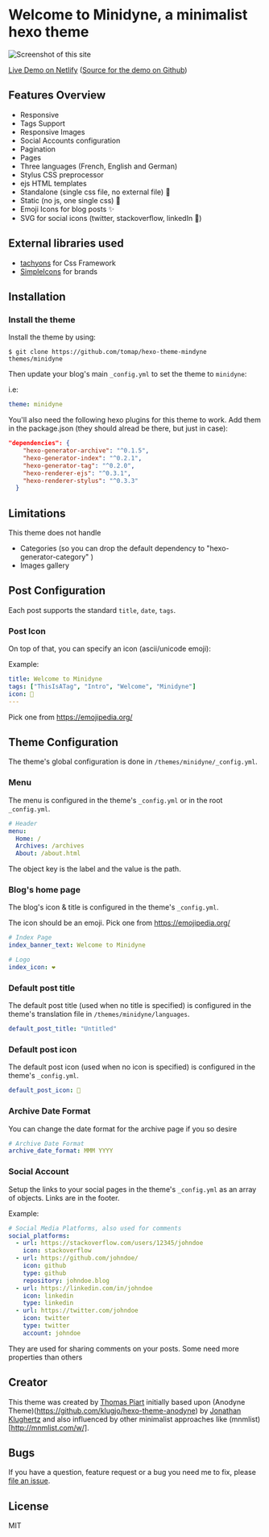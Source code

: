 # Welcome to Minidyne, a minimalist hexo theme


![Screenshot of this site](https://hexo-theme-minidyne-demo.netlify.com/screenshot.png)

[Live Demo on Netlify](https://hexo-theme-minidyne-demo.netlify.com/)
([Source for the demo on Github](https://github.com/tomap/hexo-theme-minidyne-demo))

<!-- more -->

## Features Overview

- Responsive
- Tags Support
- Responsive Images
- Social Accounts configuration
- Pagination
- Pages
- Three languages (French, English and German)
- Stylus CSS preprocessor
- ejs HTML templates
- Standalone (single css file, no external file) 🥊
- Static (no js, one single css) 🍊
- Emoji Icons for blog posts ✨
- SVG for social icons (twitter, stackoverflow, linkedIn 📰)

## External libraries used

- [tachyons](https://tachyons.io/) for Css Framework
- [SimpleIcons](https://simpleicons.org/) for brands

## Installation

### Install the theme

Install the theme by using:

```
$ git clone https://github.com/tomap/hexo-theme-mindyne themes/minidyne
```

Then update your blog's main `_config.yml` to set the theme to `minidyne`:

i.e:

``` yaml
theme: minidyne
```

You'll also need the following hexo plugins for this theme to work.
Add them in the package.json (they should alread be there, but just in case):
```json
"dependencies": {
    "hexo-generator-archive": "^0.1.5",
    "hexo-generator-index": "^0.2.1",
    "hexo-generator-tag": "^0.2.0",
    "hexo-renderer-ejs": "^0.3.1",
    "hexo-renderer-stylus": "^0.3.3"
  }
```


## Limitations

This theme does not handle
- Categories (so you can drop the default dependency to "hexo-generator-category" )
- Images gallery

## Post Configuration

Each post supports the standard `title`, `date`, `tags`.

### Post Icon

On top of that, you can specify an icon (ascii/unicode emoji):

Example:

``` yaml
title: Welcome to Minidyne
tags: ["ThisIsATag", "Intro", "Welcome", "Minidyne"]
icon: 🤝
---
```
Pick one from https://emojipedia.org/

## Theme Configuration

The theme's global configuration is done in `/themes/minidyne/_config.yml`.

### Menu

The menu is configured in the theme's `_config.yml` or in the root `_config.yml`.

``` yaml
# Header
menu:
  Home: /
  Archives: /archives
  About: /about.html
```

The object key is the label and the value is the path.

### Blog's home page

The blog's icon & title is configured in the theme's `_config.yml`.

The icon should be an emoji. Pick one from https://emojipedia.org/

``` yaml
# Index Page
index_banner_text: Welcome to Minidyne

# Logo
index_icon: ❤️
```
### Default post title

The default post title (used when no title is specified) is configured in the theme's translation file in `/themes/minidyne/languages`.

``` yaml
default_post_title: "Untitled"
```

### Default post icon

The default post icon (used when no icon is specified) is configured in the theme's `_config.yml`.

``` yaml
default_post_icon: 🧙
```

### Archive Date Format

You can change the date format for the archive page if you so desire

``` yaml
# Archive Date Format
archive_date_format: MMM YYYY
```

### Social Account

Setup the links to your social pages in the theme's `_config.yml` as an array of objects. Links are in the footer.

Example:

``` yaml
# Social Media Platforms, also used for comments
social_platforms:
  - url: https://stackoverflow.com/users/12345/johndoe
    icon: stackoverflow
  - url: https://github.com/johndoe/
    icon: github
    type: github
    repository: johndoe.blog
  - url: https://linkedin.com/in/johndoe
    icon: linkedin
    type: linkedin
  - url: https://twitter.com/johndoe
    icon: twitter
    type: twitter
    account: johndoe
```

They are used for sharing comments on your posts. Some need more properties than others

## Creator

This theme was created by [Thomas Piart](https://tpî.eu) initially based upon (Anodyne Theme)(https://github.com/klugjo/hexo-theme-anodyne) by [Jonathan Klughertz](http://www.codeblocq.com/) and also influenced by other minimalist approaches like (mnmlist)[http://mnmlist.com/w/].

## Bugs

If you have a question, feature request or a bug you need me to fix, please [file an issue](https://github.com/tomap/hexo-theme-minidyne/issues/new).

## License

MIT
